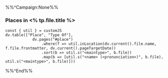 %%^Campaign:None%%
### Places in <% tp.file.title %>
```dataviewjs
const { util } = customJS
dv.table(["Place", "Type Of"], 
			dv.pages("#place")
				.where(f => util.inLocation(dv.current().file.name, f.file.frontmatter, dv.current().pageTargetDate))
				.sort(b => util.s("<maintype>", b.file))
				.map(b => [util.s("<name> (<pronunciation>)", b.file), util.s("<maintype>", b.file)]))
```

%%^End%%